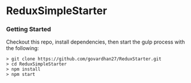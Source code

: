 # ReduxSimpleStarter

### Getting Started

Checkout this repo, install dependencies, then start the gulp process with the following:

```
> git clone https://github.com/govardhan27/ReduxStarter.git
> cd ReduxSimpleStarter
> npm install
> npm start
```

